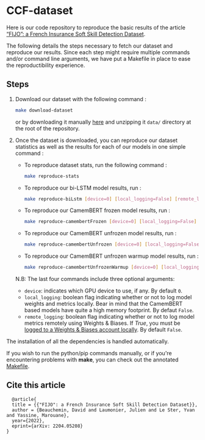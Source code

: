 # CCF-dataset
Here is our code repository to reproduce the basic results of the article 
[“FIJO”: a French Insurance Soft Skill Detection Dataset](https://arxiv.org/abs/2204.05208).

The following details the steps necessary to fetch our dataset and reproduce our results.
Since each step might require multiple commands and/or command line arguments, we have put
a Makefile in place to ease the reproductibility experience.
## Steps

1. Download our dataset with the following command :
    ```bash
    make download-dataset
    ```

    or by downloading it manually [here](https://dataverse.scholarsportal.info/dataset.xhtml?persistentId=doi:10.5683/SP3/CHUEJM) and unzipping it `data/` directory
    at the root of the repository.

2. Once the dataset is downloaded, you can reproduce our dataset statistics as well as the results for each of our models in one simple command :

    - To reproduce dataset stats, run the following command :
         ```bash
        make reproduce-stats
        ``` 
    - To reproduce our bi-LSTM model results, run : 
        ```bash
        make reproduce-biLstm [device=0] [local_logging=False] [remote_logging=False]
        ``` 
    - To reproduce our CamemBERT frozen model results, run : 
        ```bash
        make reproduce-camembertFrozen [device=0] [local_logging=False] [remote_logging=False]
        ``` 
    - To reproduce our CamemBERT unfrozen model results, run : 
        ```bash
        make reproduce-camembertUnfrozen [device=0] [local_logging=False] [remote_logging=False]
        ``` 
    - To reproduce our CamemBERT unfrozen warmup model results, run : 
        ```bash
        make reproduce-camembertUnfrozenWarmup [device=0] [local_logging=False] [remote_logging=False]
        ```

    N.B: The last four commands include three optional arguments:

    - `device`: indicates which GPU device to use, if any. By default `0`.
    - `local_logging`: boolean flag indicating whether or not to log model weights and metrics locally. Bear in mind that the CamemBERT based models have quite a high memory footprint. By defaut `False`.
    - `remote_logging`: boolean flag indicating whether or not to log model  metrics remotely using Weights & Biases. If *True*, you must be [logged to a Weights & Biases account locally](https://docs.wandb.ai/quickstart). By default `False`.

The installation of all the dependencies is handled automatically.

If you wish to run the python/pip commands manually, or if you're encountering problems with **make**, you can check out the annotated [Makefile](https://github.com/iid-ulaval/FIJO-code/blob/main/Makefile).

## Cite this article

```
  @article{
  title = {{"FIJO": a French Insurance Soft Skill Detection Dataset}},
  author = {Beauchemin, David and Laumonier, Julien and Le Ster, Yvan and Yassine, Marouane},
  year={2022},
  eprint={arXiv: 2204.05208}
}
```
